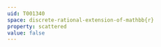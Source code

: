 ```yaml
---
uid: T001340
space: discrete-rational-extension-of-mathbb{r}
property: scattered
value: false
---
```


